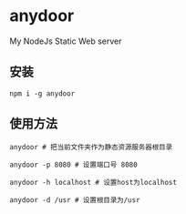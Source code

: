 # anydoor
My NodeJs Static Web server

## 安装

```
npm i -g anydoor
```

## 使用方法

```
anydoor # 把当前文件夹作为静态资源服务器根目录

anydoor -p 8080 # 设置端口号 8080

anydoor -h localhost # 设置host为localhost

anydoor -d /usr # 设置根目录为/usr
```
